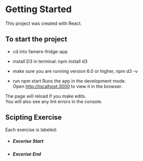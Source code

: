 # Getting Started 

This project was created with React.

## To start the project
- cd into famers-fridge-app

- install D3 in terminal: npm install d3

- make sure you are running version 6.0 or higher, npm d3 -v

- run npm start
Runs the app in the development mode.\
Open [http://localhost:3000](http://localhost:3000) to view it in the browser.

The page will reload if you make edits.\
You will also see any lint errors in the console.

## Scipting Exercise

Each exercise is labeled: 
- ##### Excerise Start #####
- ##### Excerise End #####

